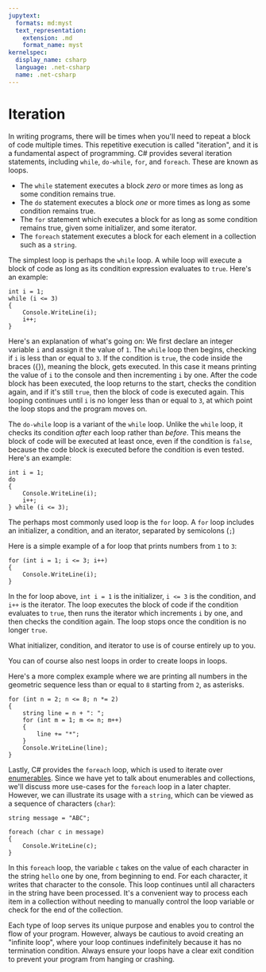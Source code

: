 ```yaml
---
jupytext:
  formats: md:myst
  text_representation:
    extension: .md
    format_name: myst
kernelspec:
  display_name: csharp
  language: .net-csharp
  name: .net-csharp
---
```


# Iteration

In writing programs, there will be times when you'll need to repeat a block of code multiple times. This repetitive execution is called "iteration", and it is a fundamental aspect of programming. C# provides several iteration statements, including `while`, `do-while`, `for`, and `foreach`. These are known as loops.

- The `while` statement executes a block *zero* or more times as long as some condition remains true.
- The `do` statement executes a block *one* or more times as long as some condition remains true.
- The `for` statement which executes a block for as long as some condition remains true, given some initializer, and some iterator.
- The `foreach` statement executes a block for each element in a collection such as a `string`.

The simplest loop is perhaps the `while` loop.  A while loop will execute a block of code as long as its condition expression evaluates to `true`. Here's an example:

```{code-cell}
int i = 1;
while (i <= 3)
{
    Console.WriteLine(i);
    i++;
}
```

Here's an explanation of what's going on: We first declare an integer variable `i` and assign it the value of `1`. The `while` loop then begins, checking if `i` is less than or equal to `3`. If the condition is `true`, the code inside the braces ({}), meaning the block, gets executed. In this case it means printing the value of `i` to the console and then incrementing `i` by one. After the code block has been executed, the loop returns to the start, checks the condition again, and if it's still `true`, then the block of code is executed again. This looping continues until `i` is no longer less than or equal to `3`, at which point the loop stops and the program moves on.

The `do-while` loop is a variant of the `while` loop. Unlike the `while` loop, it checks its condition *after* each loop rather than *before*. This means the block of code will be executed at least once, even if the condition is `false`, because the code block is executed before the condition is even tested. Here's an example:

```{code-cell}
int i = 1;
do
{
    Console.WriteLine(i);
    i++;
} while (i <= 3);
```

The perhaps most commonly used loop is the `for` loop. A `for` loop includes an initializer, a condition, and an iterator, separated by semicolons (`;`)

Here is a simple example of a for loop that prints numbers from `1` to `3`:

```{code-cell}
for (int i = 1; i <= 3; i++)
{
    Console.WriteLine(i);
}
```

In the for loop above, `int i = 1` is the initializer, `i <= 3` is the condition, and `i++` is the iterator. The loop executes the block of code if the condition evaluates to `true`, then runs the iterator which increments `i` by one, and then checks the condition again. The loop stops once the condition is no longer `true`.

What initializer, condition, and iterator to use is of course entirely up to you.

You can of course also nest loops in order to create loops in loops.

Here's a more complex example where we are printing all numbers in the geometric sequence less than or equal to `8` starting from `2`, as asterisks.

```{code-cell}
for (int n = 2; n <= 8; n *= 2)
{
    string line = n + ": ";
    for (int m = 1; m <= n; m++)
    {
        line += "*";
    }
    Console.WriteLine(line);
}
```

Lastly, C# provides the `foreach` loop, which is used to iterate over [enumerables](enumerables). Since we have yet to talk about enumerables and collections, we'll discuss more use-cases for the `foreach` loop in a later chapter.
However, we can illustrate its usage with a `string`, which can be viewed as a sequence of characters (`char`):

```{code-cell}
string message = "ABC";

foreach (char c in message)
{
    Console.WriteLine(c);
}
```

In this `foreach` loop, the variable `c` takes on the value of each character in the string `hello` one by one, from beginning to end. For each character, it writes that character to the console. This loop continues until all characters in the string have been processed. It's a convenient way to process each item in a collection without needing to manually control the loop variable or check for the end of the collection.

Each type of loop serves its unique purpose and enables you to control the flow of your program. However, always be cautious to avoid creating an "infinite loop", where your loop continues indefinitely because it has no termination condition. Always ensure your loops have a clear exit condition to prevent your program from hanging or crashing.



